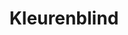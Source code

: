 ---
layout: levels/level-kleurenblind.pug
index: 1
title: Kleurenblind

stage_1_title: Alleen kleuren
stage_2_title: Met iconen
---